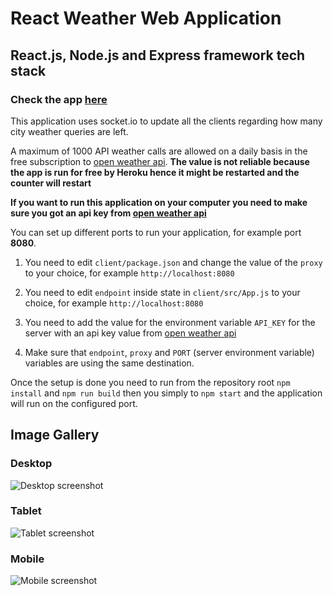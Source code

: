 # React Weather Web Application

## React.js, Node.js and Express framework tech stack

### Check the app [here](https://cities-weather-app.herokuapp.com/)

This application uses socket.io to update all the clients regarding how many city weather queries are left.

A maximum of 1000 API weather calls are allowed on a daily basis in the free subscription to  [open weather api](https://openweathermap.org/). **The value is not reliable because the app is run for free by Heroku hence it might be restarted and the counter will restart**

**If you want to run this application on your computer you need to make sure you got an api key from [open weather api](https://openweathermap.org/)**

You can set up different ports to run your application, for example port **8080**.

1. You need to edit `client/package.json` and change the value of the `proxy` to your choice, for example `http://localhost:8080`

2. You need to edit `endpoint` inside state in `client/src/App.js` to your choice, for example `http://localhost:8080`

3. You need to add the value for the environment variable `API_KEY` for the server with an api key value from [open weather api](https://openweathermap.org/)

4. Make sure that `endpoint`, `proxy` and `PORT` (server environment variable) variables are using the same destination.

Once the setup is done you need to run from the repository root `npm install` and `npm run build` then you simply to `npm start` and the application will run on the configured port.

## Image Gallery

### Desktop

![Desktop screenshot](https://raw.githubusercontent.com/mdLn1/ReactWeatherApp/assets/desktop.png "web app desktop view")

### Tablet

![Tablet screenshot](https://raw.githubusercontent.com/mdLn1/ReactWeatherApp/assets/tablet.png "web app tablet view")

### Mobile

![Mobile screenshot](https://raw.githubusercontent.com/mdLn1/ReactWeatherApp/assets/mobile.png "web app mobile view")
